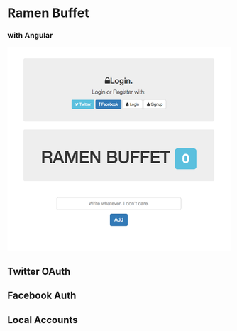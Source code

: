 # Ramen Buffet
### with Angular

![Alt text](https://raw.githubusercontent.com/evturn/ramen-buffet-angular/master/public/img/screenshot.png)

## Twitter OAuth
## Facebook Auth
## Local Accounts